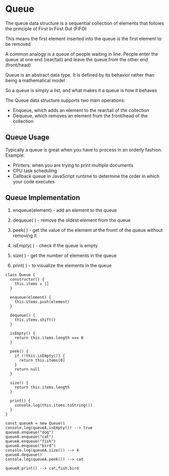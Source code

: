 # Queue

The queue data structure is a sequential collection of elements that follows the principle of First In First Out (FIFO)

This means the first element inserted into the queue is the first element to be removed

A common analogy is a queue of people waiting in line. People enter the queue at one end (rear/tail) and leave the queue from the other end (front/head)

Queue is an abstract data type. It is defined by its behavior rather than being a mathematical model

So a queue is simply a list, and what makes it a queue is how it behaves

The Queue data structure supports two main operations:

- Enqueue, which adds an element to the rear/tail of the collection
- Dequeue, which removes an element from the front/head of the collection

## Queue Usage

Typically a queue is great when you have to process in an orderly fashion. Example:

- Printers: when you are trying to print multiple documents
- CPU task scheduling
- Callback queue in JavaScript runtime to determine the order in which your code executes

## Queue Implementation

1. enqueue(element) - add an element to the queue

2. dequeue( ) - remove the oldest element from the queue

3. peek( ) - get the value of the element at the fromt of the queue without removing it

4. isEmpty( ) - check if the queue is empty

5. size( ) - get the number of elements in the queue

6. print( ) - to visualize the elements in the queue

```
class Queue {
  constructor() {
    this.items = []
  }

  enqueue(element) {
    this.items.push(element)
  }

  dequeue() {
    this.items.shift()
  }

  isEmpty() {
    return this.items.length === 0
  }

  peek() {
    if (!this.isEmpty()) {
      return this.items[0]
    }
    return null
  }

  size() {
    return this.items.length
  }

  print() {
    console.log(this.items.toString())
  }
}

const queueA = new Queue()
console.log(queueA.isEmpty()) --> true
queueA.enqueue("dog")
queueA.enqueue("cat")
queueA.enqueue("fish")
queueA.enqueue("bird")
console.log(queueA.size()) --> 4
queueA.dequeue()
console.log(queueA.peek()) --> cat

queueA.print() --> cat,fish,bird

```
